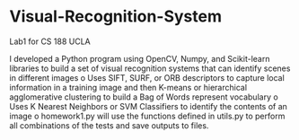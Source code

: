 # Visual-Recognition-System
Lab1 for CS 188 UCLA

I developed a Python program using OpenCV, Numpy, and Scikit-learn libraries to build a set of visual recognition systems that can identify scenes in different images
o	Uses SIFT, SURF, or ORB descriptors to capture local information in a training image and then K-means or hierarchical agglomerative clustering to build a Bag of Words represent vocabulary 
o	Uses K Nearest Neighbors or SVM Classifiers to identify the contents of an image
o homework1.py will use the functions defined in utils.py to perform all combinations of the tests and save outputs to files. 
